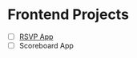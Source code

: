 # Frontend Projects

* [ ] [RSVP App](https://cdn.rawgit.com/gevuong/Frontend-Projects/master/RSVP%20App/index.html)
* [ ] Scoreboard App
